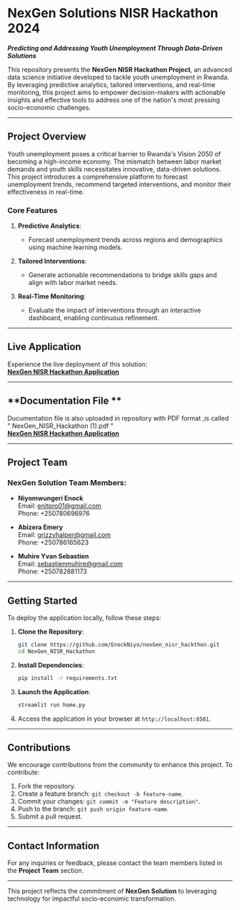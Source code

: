 # **NexGen Solutions NISR Hackathon 2024**

**_Predicting and Addressing Youth Unemployment Through Data-Driven Solutions_**

This repository presents the **NexGen NISR Hackathon Project**, an advanced data science initiative developed to tackle youth unemployment in Rwanda. By leveraging predictive analytics, tailored interventions, and real-time monitoring, this project aims to empower decision-makers with actionable insights and effective tools to address one of the nation's most pressing socio-economic challenges.

---

## **Project Overview**

Youth unemployment poses a critical barrier to Rwanda's Vision 2050 of becoming a high-income economy. The mismatch between labor market demands and youth skills necessitates innovative, data-driven solutions. This project introduces a comprehensive platform to forecast unemployment trends, recommend targeted interventions, and monitor their effectiveness in real-time.

### **Core Features**

1. **Predictive Analytics**: 
   - Forecast unemployment trends across regions and demographics using machine learning models.
   
2. **Tailored Interventions**: 
   - Generate actionable recommendations to bridge skills gaps and align with labor market needs.
   
3. **Real-Time Monitoring**: 
   - Evaluate the impact of interventions through an interactive dashboard, enabling continuous refinement.

---

## **Live Application**

Experience the live deployment of this solution:  
**[NexGen NISR Hackathon Application](https://nexgennisrhackthon-mmfekdzm6gvdmfsnshiii5.streamlit.app/)**

---
## **Documentation File **

Ducumentation file is also uploaded in repository with PDF format ,is called  " NexGen_NISR_Hackathon (1).pdf "  
**[NexGen NISR Hackathon Application](https://nexgennisrhackthon-mmfekdzm6gvdmfsnshiii5.streamlit.app/)**

---
## **Project Team**

### NexGen Solution Team Members:
- **Niyomwungeri Enock**  
  Email: [enitpro01@gmail.com](mailto:enitpro01@gmail.com)  
  Phone: +250780696976  

- **Abizera Emery**  
  Email: [grizzyhalper@gmail.com](mailto:grizzyhalper@gmail.com)  
  Phone: +250786165623  

- **Muhire Yvan Sebastien**  
  Email: [sebastienmuhire@gmail.com](mailto:sebastienmuhire@gmail.com)  
  Phone: +250782881173  

---

## **Getting Started**

To deploy the application locally, follow these steps:

1. **Clone the Repository**:
   ```bash
   git clone https://github.com/EnockNiyo/nexGen_nisr_hackthon.git
   cd NexGen_NISR_Hackathon
   ```

2. **Install Dependencies**:
   ```bash
   pip install -r requirements.txt
   ```

3. **Launch the Application**:
   ```bash
   streamlit run home.py
   ```

4. Access the application in your browser at `http://localhost:8501`.

---

## **Contributions**

We encourage contributions from the community to enhance this project. To contribute:
1. Fork the repository.
2. Create a feature branch: `git checkout -b feature-name`.
3. Commit your changes: `git commit -m "Feature description"`.
4. Push to the branch: `git push origin feature-name`.
5. Submit a pull request.

---


## **Contact Information**

For any inquiries or feedback, please contact the team members listed in the **Project Team** section.

---

This project reflects the commitment of **NexGen Solution** to leveraging technology for impactful socio-economic transformation.

